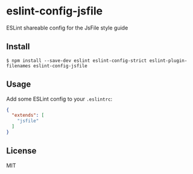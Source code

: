 # eslint-config-jsfile
ESLint shareable config for the JsFile style guide

## Install

```
$ npm install --save-dev eslint eslint-config-strict eslint-plugin-filenames eslint-config-jsfile
```


## Usage

Add some ESLint config to your `.eslintrc`:

```json
{
  "extends": [
    "jsfile"
  ]
}
```

## License

MIT
